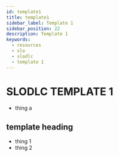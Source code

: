 ```yaml
---
id: template1
title: template1
sidebar_label: Template 1
sidebar_position: 22
description: Template 1
keywords:
  - resources
  - slo
  - slodlc
  - template 1
---
```


# SLODLC TEMPLATE 1
- thing a

## template heading
- thing 1
- thing 2
